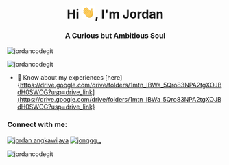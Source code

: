 <h1 align="center">Hi <img src="https://github.com/ABSphreak/ABSphreak/blob/master/gifs/Hi.gif" width="30px">, I'm Jordan</h1>
<h3 align="center">A Curious but Ambitious Soul</h3>

<p align="left"> <img src="https://komarev.com/ghpvc/?username=jordancodegit&label=Profile%20views&color=0e75b6&style=flat" alt="jordancodegit" /> </p>

<p align="left"> <img src="https://komarev.com/ghpvc/?username=jordancodegit&label=Page%20Visitors&color=0e75b6&style=plastic" alt="jordancodegit" /> </p>

- 📄 Know about my experiences [here]{https://drive.google.com/drive/folders/1mtn_IBWa_5Qro83NPA2tgXOJBdH0SWOG?usp=drive_link](https://drive.google.com/drive/folders/1mtn_IBWa_5Qro83NPA2tgXOJBdH0SWOG?usp=drive_link}

<h3 align="left">Connect with me:</h3>
<p align="left">
<a href="https://linkedin.com/in/jordan angkawijaya" target="blank"><img align="center" src="https://raw.githubusercontent.com/rahuldkjain/github-profile-readme-generator/master/src/images/icons/Social/linked-in-alt.svg" alt="jordan angkawijaya" height="30" width="40" /></a>
<a href="https://instagram.com/jonggg._" target="blank"><img align="center" src="https://raw.githubusercontent.com/rahuldkjain/github-profile-readme-generator/master/src/images/icons/Social/instagram.svg" alt="jonggg._" height="30" width="40" /></a>
</p>

<p><img align="center" src="https://github-readme-stats.vercel.app/api/top-langs?username=jordancodegit&show_icons=true&theme=synthwave&locale=en&layout=compact" alt="jordancodegit" /></p>
